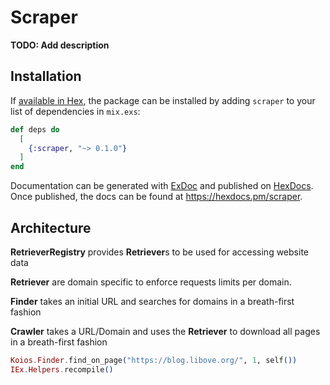 # Scraper

**TODO: Add description**

## Installation

If [available in Hex](https://hex.pm/docs/publish), the package can be installed
by adding `scraper` to your list of dependencies in `mix.exs`:

```elixir
def deps do
  [
    {:scraper, "~> 0.1.0"}
  ]
end
```

Documentation can be generated with [ExDoc](https://github.com/elixir-lang/ex_doc)
and published on [HexDocs](https://hexdocs.pm). Once published, the docs can
be found at <https://hexdocs.pm/scraper>.


## Architecture

**RetrieverRegistry** provides **Retriever**s to be used for accessing website data

**Retriever** are domain specific to enforce requests limits per domain.

**Finder** takes an initial URL and searches for domains in a breath-first fashion

**Crawler** takes a URL/Domain and uses the **Retriever** to download all pages in a breath-first fashion


```elixir
Koios.Finder.find_on_page("https://blog.libove.org/", 1, self())
IEx.Helpers.recompile()
```